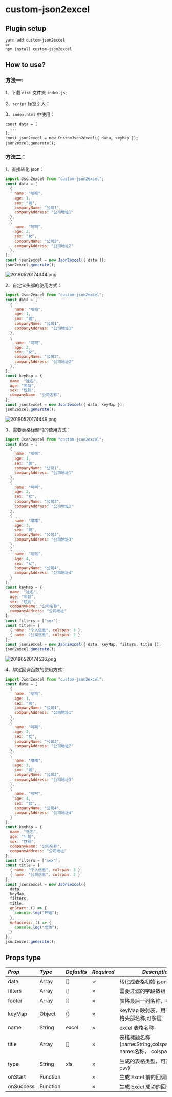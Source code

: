 # custom-json2excel

## Plugin setup

```
yarn add custom-json2excel
or
npm install custom-json2excel
```

## How to use?

### 方法一:

1、下载 `dist` 文件夹 `index.js`;

2、`script` 标签引入：
 
<script src="xx/index.js"></script>

3、`index.html` 中使用：

```html
const data = [
  ...
];
const json2excel = new CustomJson2excel({ data, keyMap });
json2excel.generate();
```

### 方法二：
1、直接转化 json：

```js
import Json2excel from "custom-json2excel";
const data = [
  {
    name: "哈哈",
    age: 1,
    sex: "男",
    companyName: "公司1",
    companyAddress: "公司地址1"
  },
  {
    name: "呵呵",
    age: 2,
    sex: "女",
    companyName: "公司2",
    companyAddress: "公司地址2"
  },
];
const json2excel = new Json2excel({ data });
json2excel.generate();
```

![20190520174344.png](https://i.loli.net/2019/05/20/5ce276d35737f64374.png)

2、自定义头部的使用方式：

```js
import Json2excel from "custom-json2excel";
const data = [
  {
    name: "哈哈",
    age: 1,
    sex: "男",
    companyName: "公司1",
    companyAddress: "公司地址1"
  },
  {
    name: "呵呵",
    age: 2,
    sex: "女",
    companyName: "公司2",
    companyAddress: "公司地址2"
  },
];
const keyMap = {
  name: "姓名",
  age: "年龄",
  sex: "性别",
  companyName: "公司名称",
};
const json2excel = new Json2excel({ data, keyMap });
json2excel.generate();
```

![20190520174449.png](https://i.loli.net/2019/05/20/5ce27712b3c4880090.png)

3、需要表格标题时的使用方式：

```js
import Json2excel from "custom-json2excel";
const data = [
  {
    name: "哈哈",
    age: 1,
    sex: "男",
    companyName: "公司1",
    companyAddress: "公司地址1"
  },
  {
    name: "呵呵",
    age: 2,
    sex: "女",
    companyName: "公司2",
    companyAddress: "公司地址2"
  },
  {
    name: "嘻嘻",
    age: 3,
    sex: "男",
    companyName: "公司3",
    companyAddress: "公司地址3"
  },
  {
    name: "啦啦",
    age: 4,
    sex: "女",
    companyName: "公司4",
    companyAddress: "公司地址4"
  }
];
const keyMap = {
  name: "姓名",
  age: "年龄",
  sex: "性别",
  companyName: "公司名称",
  companyAddress: "公司地址"
};
const filters = ["sex"];
const title = [
  { name: "个人信息", colspan: 3 },
  { name: "公司信息", colspan: 2 }
];
const json2excel = new Json2excel({ data, keyMap, filters, title });
json2excel.generate();
```

![20190520174536.png](https://i.loli.net/2019/05/20/5ce27741a660624320.png)

4、绑定回调函数的使用方式：

```js
import Json2excel from "custom-json2excel";
const data = [
  {
    name: "哈哈",
    age: 1,
    sex: "男",
    companyName: "公司1",
    companyAddress: "公司地址1"
  },
  {
    name: "呵呵",
    age: 2,
    sex: "女",
    companyName: "公司2",
    companyAddress: "公司地址2"
  },
  {
    name: "嘻嘻",
    age: 3,
    sex: "男",
    companyName: "公司3",
    companyAddress: "公司地址3"
  },
  {
    name: "啦啦",
    age: 4,
    sex: "女",
    companyName: "公司4",
    companyAddress: "公司地址4"
  }
];
const keyMap = {
  name: "姓名",
  age: "年龄",
  sex: "性别",
  companyName: "公司名称",
  companyAddress: "公司地址"
};
const filters = ["sex"];
const title = [
  { name: "个人信息", colspan: 3 },
  { name: "公司信息", colspan: 2 }
];
const json2excel = new Json2excel({
  data,
  keyMap,
  filters,
  title,
  onStart: () => {
    console.log("开始");
  },
  onSuccess: () => {
    console.log("成功");
  }
});
json2excel.generate();
```

## Props type

| _Prop_    | _Type_   | _Defaults_ | _Required_ | _Description_                                                      |
| :-------- | :------- | :--------- | :--------- | ------------------------------------------------------------------ |
| data      | Array    | []         | ✓          | 转化成表格初始 json 数据                                           |
| filters   | Array    | []         | ×          | 需要过滤的字段数组                                                 |
| footer    | Array    | []         | ×          | 表格最后一列名称，参数同 title                                     |
| keyMap    | Object   | {}         | ×          | keyMap 映射表，用于自定义表格头部名称;可多层                         |
| name      | String   | excel      | ×          | excel 表格名称                                                     |
| title     | Array    | []         | ×          | 表格标题名称 {name:String,colspan:Number} name:名称， colspan:列数 |
| type      | String   | xls        | ×          | 生成的表格类型，可选值(xls、csv)                                   |
| onStart   | Function |            | ×          | 生成 Excel 前的回调函数                                            |
| onSuccess | Function |            | ×          | 生成 Excel 成功的回调函数                                          |

